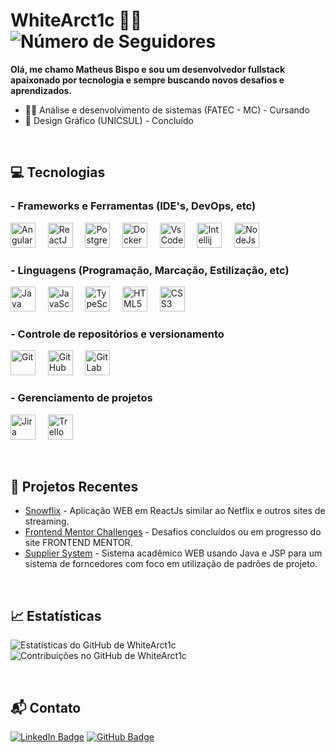 # WhiteArct1c 👨‍💻 ![Número de Seguidores](https://img.shields.io/github/followers/WhiteArct1c?style=social)

**Olá, me chamo Matheus Bispo e sou um desenvolvedor fullstack apaixonado por tecnologia e sempre buscando novos desafios e aprendizados.**

- 👨‍💻 Análise e desenvolvimento de sistemas (FATEC - MC) - Cursando
- 🎨 Design Gráfico (UNICSUL) - Concluído

&nbsp;

## 💻 Tecnologias

### - Frameworks e Ferramentas (IDE's, DevOps, etc)
<p align="left">
  <img src="https://cdn.jsdelivr.net/gh/devicons/devicon/icons/angularjs/angularjs-original.svg" alt="AngularJS" width="40" height="40"/>
  &nbsp;&nbsp;&nbsp;
  <img src="https://cdn.jsdelivr.net/gh/devicons/devicon/icons/react/react-original.svg" alt="ReactJS" width="40" height="40"/>
  &nbsp;&nbsp;&nbsp;
  <img src="https://cdn.jsdelivr.net/gh/devicons/devicon/icons/postgresql/postgresql-original.svg" alt="PostgreSQL" width="40" height="40"/>
  &nbsp;&nbsp;&nbsp;
  <img src="https://cdn.jsdelivr.net/gh/devicons/devicon/icons/docker/docker-original.svg" alt="Docker" width="40" height="40"/>
  &nbsp;&nbsp;&nbsp;
  <img src="https://cdn.jsdelivr.net/gh/devicons/devicon/icons/vscode/vscode-original.svg" alt="VsCode" width="40" height="40"/>
  &nbsp;&nbsp;&nbsp;
  <img src="https://cdn.jsdelivr.net/gh/devicons/devicon/icons/intellij/intellij-original.svg" alt="Intellij" width="40" height="40"/>
  &nbsp;&nbsp;&nbsp;
  <img src="https://cdn.jsdelivr.net/gh/devicons/devicon/icons/nodejs/nodejs-original.svg" alt="NodeJs" width="40" height="40"/>
</p>


### - Linguagens (Programação, Marcação, Estilização, etc)

<p align="left">
  <img src="https://cdn.jsdelivr.net/gh/devicons/devicon/icons/java/java-original.svg" alt="Java" width="40" height="40"/>
  &nbsp;&nbsp;&nbsp;
  <img src="https://cdn.jsdelivr.net/gh/devicons/devicon/icons/javascript/javascript-original.svg" alt="JavaScript" width="40" height="40"/>
  &nbsp;&nbsp;&nbsp;
  <img src="https://cdn.jsdelivr.net/gh/devicons/devicon/icons/typescript/typescript-original.svg" alt="TypeScript" width="40" height="40"/>
  &nbsp;&nbsp;&nbsp;
  <img src="https://cdn.jsdelivr.net/gh/devicons/devicon/icons/html5/html5-original.svg" alt="HTML5" width="40" height="40"/>
  &nbsp;&nbsp;&nbsp;
  <img src="https://cdn.jsdelivr.net/gh/devicons/devicon/icons/css3/css3-original.svg" alt="CSS3" width="40" height="40"/>
  &nbsp;&nbsp;&nbsp;
</p>


### - Controle de repositórios e versionamento
<p align="left">
  <img src="https://cdn.jsdelivr.net/gh/devicons/devicon/icons/git/git-original.svg" alt="Git" width="40" height="40"/>
  &nbsp;&nbsp;&nbsp;
  <img src="https://cdn.jsdelivr.net/gh/devicons/devicon/icons/github/github-original.svg" alt="GitHub" width="40" height="40"/>
  &nbsp;&nbsp;&nbsp;
  <img src="https://cdn.jsdelivr.net/gh/devicons/devicon/icons/gitlab/gitlab-original.svg" alt="GitLab" width="40" height="40"/>
  &nbsp;&nbsp;&nbsp;
</p>

### - Gerenciamento de projetos
<p align="left">
  <img src="https://cdn.jsdelivr.net/gh/devicons/devicon/icons/jira/jira-original.svg" alt="Jira" width="40" height="40"/>
  &nbsp;&nbsp;&nbsp;
  <img src="https://cdn.jsdelivr.net/gh/devicons/devicon/icons/trello/trello-plain.svg" alt="Trello" width="40" height="40"/>
  &nbsp;&nbsp;&nbsp;
</p>
  
  
  
 

&nbsp;&nbsp;


## 🚀 Projetos Recentes

- [Snowflix](https://github.com/WhiteArct1c/snowflix) - Aplicação WEB em ReactJs similar ao Netflix e outros sites de streaming.
- [Frontend Mentor Challenges](https://github.com/WhiteArct1c/FRONTEND-MENTOR-CHALLENGES) - Desafios concluídos ou em progresso do site FRONTEND MENTOR.
- [Supplier System](https://github.com/WhiteArct1c/ProjetoES3-SistemaFornecedor) - Sistema acadêmico WEB usando Java e JSP para um sistema de forncedores com foco em utilização de padrões de projeto.

&nbsp;&nbsp;


## 📈 Estatísticas
  ![Estatísticas do GitHub de WhiteArct1c](https://github-readme-stats.vercel.app/api?username=WhiteArct1c&show_icons=true&theme=radical)
  ![Contribuições no GitHub de WhiteArct1c](https://github-readme-streak-stats.herokuapp.com/?user=WhiteArct1c&theme=radical)


&nbsp;&nbsp;

## 📬 Contato

[![LinkedIn Badge](https://img.shields.io/badge/-WhiteArct1c-blue?style=flat-square&logo=Linkedin&logoColor=white&link=https://www.linkedin.com/in/whitearct1c/)](https://www.linkedin.com/in/whitearct1c/)
[![GitHub Badge](https://img.shields.io/badge/-WhiteArct1c-grey?style=flat-square&logo=github&logoColor=white&link=https://github.com/WhiteArct1c)](https://github.com/WhiteArct1c)



